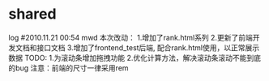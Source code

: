 # shared
log #2010.11.21 00:54 mwd
    本次改动：
        1.增加了rank.html系列
        2.更新了前端开发文档和接口文档
        3.增加了frontend_test后端, 配合rank.html使用，以正常展示数据
    TODO:
        1.为滚动条增加拖拽功能
        2.优化计算方法，解决滚动条滚动不能到底的bug
    注意：前端的尺寸一律采用rem
